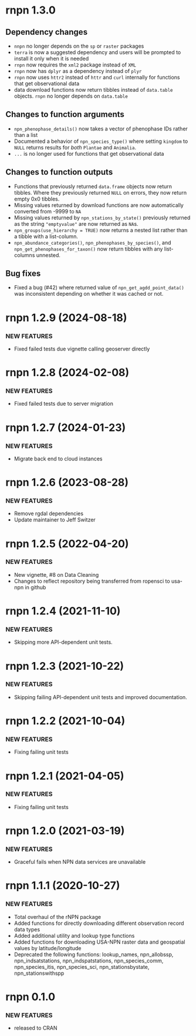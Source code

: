 # rnpn 1.3.0

## Dependency changes

* `nnpn` no longer depends on the `sp` or `raster` packages
* `terra` is now a suggested dependency and users will be prompted to install it only when it is needed
* `rnpn` now requires the `xml2` package instead of `XML`
* `rnpn` now has `dplyr` as a dependency instead of `plyr`
* `rnpn` now uses `httr2` instead of `httr` and `curl` internally for functions that get observational data
* data download functions now return tibbles instead of `data.table` objects.  `rnpn` no longer depends on `data.table`

## Changes to function arguments

* `npn_phenophase_details()` now takes a vector of phenophase IDs rather than a list
* Documented a behavior of `npn_species_type()` where setting `kingdom` to `NULL` returns results for *both* `Plantae` and `Animalia`. 
* `...` is no longer used for functions that get observational data

## Changes to function outputs

* Functions that previously returned `data.frame` objects now return tibbles. Where they previously returned `NULL` on errors, they now return empty 0x0 tibbles.
* Missing values returned by download functions are now automatically converted from -9999 to `NA`
* Missing values returned by `npn_stations_by_state()` previously returned as the string `"emptyvalue"` are now returned as `NA`s.
* `npn_groups(use_hierarchy = TRUE)` now returns a nested list rather than a tibble with a list-column.
* `npn_abundance_categories()`, `npn_phenophases_by_species()`, and `npn_get_phenophases_for_taxon()` now return tibbles with any list-columns unnested.


## Bug fixes

* Fixed a bug (#42) where returned value of `npn_get_agdd_point_data()` was inconsistent depending on whether it was cached or not.


# rnpn 1.2.9 (2024-08-18)

### NEW FEATURES

* Fixed failed tests due vignette calling geoserver directly

# rnpn 1.2.8 (2024-02-08)

### NEW FEATURES

* Fixed failed tests due to server migration

# rnpn 1.2.7 (2024-01-23)

### NEW FEATURES

* Migrate back end to cloud instances

# rnpn 1.2.6 (2023-08-28)

### NEW FEATURES

* Remove rgdal dependencies
* Update maintainer to Jeff Switzer

# rnpn 1.2.5 (2022-04-20)

### NEW FEATURES

* New vignette, #8 on Data Cleaning
* Changes to reflect repository being transferred from ropensci to usa-npn in github

# rnpn 1.2.4 (2021-11-10)

### NEW FEATURES

* Skipping more API-dependent unit tests.

# rnpn 1.2.3 (2021-10-22)

### NEW FEATURES

* Skipping failing API-dependent unit tests and improved documentation.

# rnpn 1.2.2 (2021-10-04)

### NEW FEATURES

* Fixing failing unit tests

# rnpn 1.2.1 (2021-04-05)

### NEW FEATURES

* Fixing failing unit tests

# rnpn 1.2.0 (2021-03-19)

### NEW FEATURES

* Graceful fails when NPN data services are unavailable

# rnpn 1.1.1 (2020-10-27)

### NEW FEATURES

* Total overhaul of the rNPN package
* Added functions for directly downloading different observation record data types
* Added additional utility and lookup type functions
* Added functions for downloading USA-NPN raster data and geospatial values by latitude/longitude
* Deprecated the following functions: lookup_names, npn_allobssp, npn_indsatstations, npn_indspatstations, npn_species_comm, npn_species_itis, npn_species_sci, npn_stationsbystate, npn_stationswithspp

# rnpn 0.1.0

### NEW FEATURES

* released to CRAN
